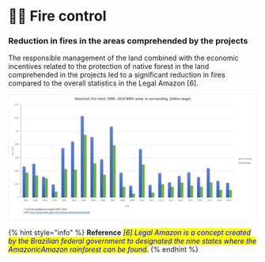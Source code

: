 # 🧑🚒 Fire control

### Reduction in fires in the areas comprehended by the projects

The responsible management of the land combined with the economic incentives related to the protection of native forest in the land comprehended in the projects led to a significant reduction in fires compared to the overall statistics in the Legal Amazon \[6].

![.](../.gitbook/assets/image.png)

{% hint style="info" %}
**Reference** _<mark style="color:blue;">\[6] Legal Amazon is a concept created by the Brazilian federal government to designated the nine states where the AmazonicAmazon rainforest can be found.</mark>_
{% endhint %}
